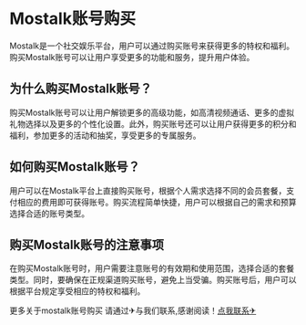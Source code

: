 # Mostalk账号购买

Mostalk是一个社交娱乐平台，用户可以通过购买账号来获得更多的特权和福利。购买Mostalk账号可以让用户享受更多的功能和服务，提升用户体验。

## 为什么购买Mostalk账号？

购买Mostalk账号可以让用户解锁更多的高级功能，如高清视频通话、更多的虚拟礼物选择以及更多的个性化设置。此外，购买账号还可以让用户获得更多的积分和福利，参加更多的活动和抽奖，享受更多的专属服务。

## 如何购买Mostalk账号？

用户可以在Mostalk平台上直接购买账号，根据个人需求选择不同的会员套餐，支付相应的费用即可获得账号。购买流程简单快捷，用户可以根据自己的需求和预算选择合适的账号类型。

## 购买Mostalk账号的注意事项

在购买Mostalk账号时，用户需要注意账号的有效期和使用范围，选择合适的套餐类型。同时，要确保在正规渠道购买账号，避免上当受骗。购买账号后，用户可以根据平台规定享受相应的特权和福利。

更多关于mostalk账号购买 请通过✈与我们联系,感谢阅读！[点我联系✈](https://in.G208.com)